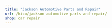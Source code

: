```yaml
---
title: "Jackson Automotive Parts and Repair"
url: /hico/jackson-automotive-parts-and-repair/
shop: car repair
---
```

